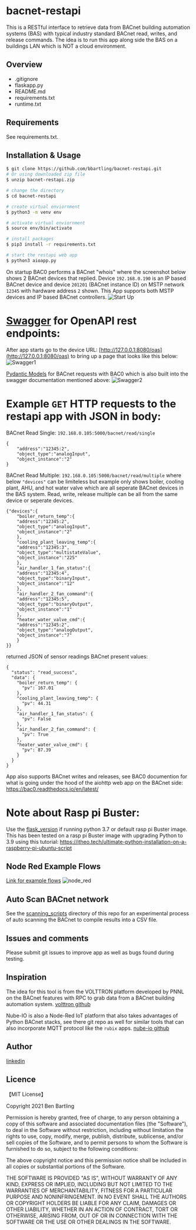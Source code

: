 # bacnet-restapi

This is a RESTful interface to retrieve data from BACnet building automation systems (BAS) with typical industry standard BACnet read, writes, and release commands. The idea is to run this app along side the BAS on a buildings LAN which is NOT a cloud environment.


## Overview

- .gitignore
- flaskapp.py
- README.md
- requirements.txt
- runtime.txt


## Requirements

See requirements.txt.


## Installation & Usage

```bash
$ git clone https://github.com/bbartling/bacnet-restapi.git
# Or using downloaded zip file 
$ unzip bacnet-restapi.zip

# change the directory
$ cd bacnet-restapi

# create virtual enviornment
$ python3 -m venv env

# activate virtual enviornment
$ source env/bin/activate

# install packages
$ pip3 install -r requirements.txt

# start the restapi web app
$ python3 aioapp.py
```

On startup BAC0 performs a BACnet "whois" where the screenshot below shows 2 BACnet devices that replied. Device `192.168.0.190` is an IP based BACnet device and device `201201` (BACnet instance ID) on MSTP network `12345` with hardware address `2` shown. This App supports both MSTP devices and IP based BACnet controllers.
![Start Up](/images/startup.PNG)


# [Swagger](https://swagger.io/resources/open-api/) for OpenAPI rest endpoints:
After app starts go to the device URL: [http://127.0.0.1:8080/oas](http://127.0.0.1:8080/oas) to bring up a page that looks like this below:
![Swagger1](/images/swagger1.PNG)

[Pydantic Models](https://pydantic-docs.helpmanual.io/usage/models/) for BACnet requests with BAC0 which is also built into the swagger documentation mentioned above:
![Swagger2](/images/swagger2.PNG)


# Example `GET` HTTP requests to the restapi app with JSON in body:

BACnet Read Single:
`192.168.0.105:5000/bacnet/read/single`

```
{
	"address":"12345:2",
	"object_type":"analogInput",
	"object_instance":"2"
}
```

BACnet Read Multiple:
`192.168.0.105:5000/bacnet/read/multiple` where below `"devices"` can be limiteless but example only shows boiler, cooling plant, AHU, and hot water valve which are all seperate BACnet devices in the BAS system. Read, write, release multiple can be all from the same device or seperate devices.

```
{"devices":{
    "boiler_return_temp":{
    "address":"12345:2",
    "object_type":"analogInput",
    "object_instance":"2"
    },
    "cooling_plant_leaving_temp":{
    "address":"12345:3",
    "object_type":"multistateValue",
    "object_instance":"225"
    },
    "air_handler_1_fan_status":{
    "address":"12345:4",
    "object_type":"binaryInput",
    "object_instance":"12"
    },
    "air_handler_2_fan_command":{
    "address":"12345:5",
    "object_type":"binaryOutput",
    "object_instance":"1"
    },
    "heater_water_valve_cmd":{
    "address":"12345:2",
    "object_type":"analogOutput",
    "object_instance":"7"
    }
}}
```

returned JSON of sensor readings BACnet present values:

```
{
  "status": "read_success",
  "data": {
    "boiler_return_temp": {
      "pv": 167.01
    },
    "cooling_plant_leaving_temp": {
      "pv": 44.31
    },
    "air_handler_1_fan_status": {
      "pv": False
    },
    "air_handler_2_fan_command": {
      "pv": True
    },
    "heater_water_valve_cmd": {
      "pv": 87.39
    }
  }
}
```

App also supports BACnet writes and releases, see BAC0 documention for what is going under the hood of the aiohttp web app on the BACnet side:
https://bac0.readthedocs.io/en/latest/

# Note about Rasp pi Buster:
Use the [flask_version](https://github.com/bbartling/bacnet-restapi/tree/main/flask_version) if running python 3.7 or default rasp pi Buster image. This has been tested on a rasp pi Buster image with upgrading Python to 3.9 using this tutorial:
https://itheo.tech/ultimate-python-installation-on-a-raspberry-pi-ubuntu-script


## Node Red Example Flows
[Link for example flows](https://github.com/bbartling/flask-restul-bacnet/tree/main/example-node-red-flows)
![node_red](/images/node_red_flows.PNG)


## Auto Scan BACnet network
See the [scanning_scripts](https://github.com/bbartling/bacnet-restapi/tree/main/scanning_scripts) directory of this repo for an experimental process of auto scanning the BACnet to compile results into a CSV file.


## Issues and comments
Please submit git issues to improve app as well as bugs found during testing. 


## Inspiration
The idea for this tool is from the VOLTTRON platform developed by PNNL on the BACnet features with RPC to grab data from a BACnet building automation system. 
[volttron github](https://github.com/VOLTTRON/volttron)

Nube-IO is also a Node-Red IoT platform that also takes advantages of Python BACnet stacks, see there git repo as well for similar tools that can also incorporate MQTT protocol like the `rubix` apps.
[nube-io github](https://github.com/NubeIO)


## Author

[linkedin](https://www.linkedin.com/in/ben-bartling-cem-cmvp-510a0961/)

## Licence

【MIT License】

Copyright 2021 Ben Bartling

Permission is hereby granted, free of charge, to any person obtaining a copy of this software and associated documentation files (the "Software"), to deal in the Software without restriction, including without limitation the rights to use, copy, modify, merge, publish, distribute, sublicense, and/or sell copies of the Software, and to permit persons to whom the Software is furnished to do so, subject to the following conditions:

The above copyright notice and this permission notice shall be included in all copies or substantial portions of the Software.

THE SOFTWARE IS PROVIDED "AS IS", WITHOUT WARRANTY OF ANY KIND, EXPRESS OR IMPLIED, INCLUDING BUT NOT LIMITED TO THE WARRANTIES OF MERCHANTABILITY, FITNESS FOR A PARTICULAR PURPOSE AND NONINFRINGEMENT. IN NO EVENT SHALL THE AUTHORS OR COPYRIGHT HOLDERS BE LIABLE FOR ANY CLAIM, DAMAGES OR OTHER LIABILITY, WHETHER IN AN ACTION OF CONTRACT, TORT OR OTHERWISE, ARISING FROM, OUT OF OR IN CONNECTION WITH THE SOFTWARE OR THE USE OR OTHER DEALINGS IN THE SOFTWARE.
